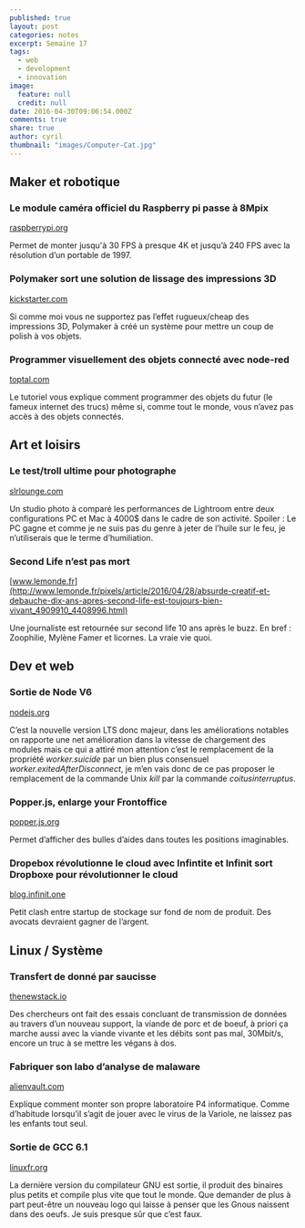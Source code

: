 ```yaml
---
published: true
layout: post
categories: notes
excerpt: Semaine 17
tags: 
  - web
  - development
  - innovation
image: 
  feature: null
  credit: null
date: 2016-04-30T09:06:54.000Z
comments: true
share: true
author: cyril
thumbnail: "images/Computer-Cat.jpg"
---
```

## Maker et robotique

### Le module caméra officiel du Raspberry pi passe à 8Mpix
[raspberrypi.org](https://www.raspberrypi.org/blog/new-8-megapixel-camera-board-sale-25/)

Permet de monter jusqu'à 30 FPS à presque 4K et jusqu’à 240 FPS avec la résolution d’un portable de 1997.

### Polymaker sort une solution de lissage des impressions 3D
[kickstarter.com](https://www.kickstarter.com/projects/polymaker/polysmooth-and-polysher-3d-prints-without-layers)

Si comme moi vous ne supportez pas l’effet rugueux/cheap des impressions 3D, Polymaker à créé un système pour mettre un coup de polish à vos objets.

### Programmer visuellement des objets connecté avec node-red
[toptal.com](https://www.toptal.com/nodejs/programming-visually-with-node-red)

Le tutoriel vous explique comment programmer des objets du futur (le fameux internet des trucs) même si, comme tout le monde, vous n’avez pas accès à des objets connectés.

## Art et loisirs

### Le test/troll ultime pour photographe
[slrlounge.com](https://www.slrlounge.com/lightroom-mac-vs-pc-speed-test-4k-imac-vs-4k-custom-pc-performance-test/)

Un studio photo à comparé les performances de Lightroom entre deux configurations PC et Mac à 4000$ dans le cadre de son activité. Spoiler : Le PC gagne et comme je ne suis pas du genre à jeter de l’huile sur le feu, je n’utiliserais que le terme d’humiliation.

### Second Life n’est pas mort
[www.lemonde.fr](http://www.lemonde.fr/pixels/article/2016/04/28/absurde-creatif-et-debauche-dix-ans-apres-second-life-est-toujours-bien-vivant_4909910_4408996.html)

Une journaliste est retournée sur second life 10 ans après le buzz. En bref : Zoophilie, Mylène Famer et licornes. La vraie vie quoi.


## Dev et web

### Sortie de Node V6
[nodejs.org](https://nodejs.org/en/blog/release/v6.0.0/)

C’est la nouvelle version LTS donc majeur, dans les améliorations notables on rapporte une net amélioration dans la vitesse de chargement des modules mais ce qui a attiré mon attention c’est le remplacement de la propriété _worker.suicide_ par un bien plus consensuel _worker.exitedAfterDisconnect_, je m’en vais donc de ce pas proposer le remplacement de la commande Unix _kill_ par la commande _coitusinterruptus_.

### Popper.js, enlarge your Frontoffice
[popper.js.org](https://popper.js.org/)

Permet d’afficher des bulles d’aides dans toutes les positions imaginables.

### Dropebox révolutionne le cloud avec Infintite et Infinit sort Dropboxe pour révolutionner le cloud
[blog.infinit.one](http://blog.infinit.one/infinit-announces-project-dropboxe/)

Petit clash entre startup de stockage sur fond de nom de produit. Des avocats devraient gagner de l’argent.

## Linux / Système

### Transfert de donné par saucisse
[thenewstack.io](http://thenewstack.io/researchers-stream-wifi-data-beef-pork/)

Des chercheurs ont fait des essais concluant de transmission de données au travers d’un nouveau support, la viande de porc et de boeuf, à priori ça marche aussi avec la viande vivante et les débits sont pas mal, 30Mbit/s, encore un truc à se mettre les végans à dos.

### Fabriquer son labo d’analyse de malaware
[alienvault.com](https://www.alienvault.com/blogs/security-essentials/building-a-home-lab-to-become-a-malware-hunter-a-beginners-guide)

Explique comment monter son propre laboratoire P4 informatique.
Comme d’habitude lorsqu’il s’agit de jouer avec le virus de la Variole, ne laissez pas les enfants tout seul.

### Sortie de GCC 6.1
[linuxfr.org](http://linuxfr.org/news/sortie-de-gcc-6)

La dernière version du compilateur GNU est sortie, il produit des binaires plus petits et compile plus vite que tout le monde. Que demander de plus à part peut-être un nouveau logo qui laisse à penser que les Gnous naissent dans des oeufs. Je suis presque sûr que c’est faux.
